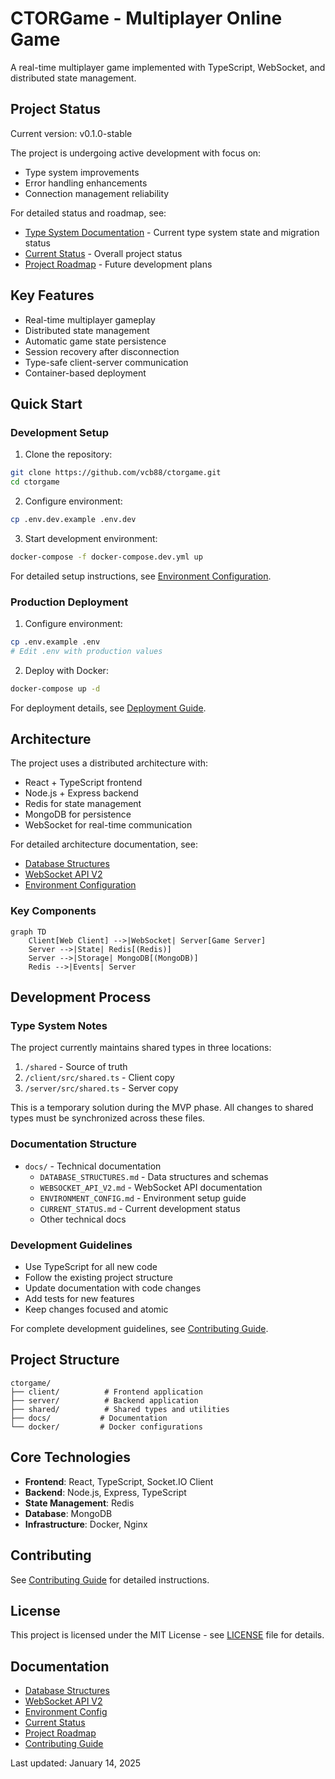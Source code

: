 # CTORGame - Multiplayer Online Game

A real-time multiplayer game implemented with TypeScript, WebSocket, and distributed state management.

## Project Status

Current version: v0.1.0-stable

The project is undergoing active development with focus on:
- Type system improvements
- Error handling enhancements
- Connection management reliability

For detailed status and roadmap, see:
- [Type System Documentation](docs/TYPE_SYSTEM.md) - Current type system state and migration status
- [Current Status](docs/CURRENT_STATUS.md) - Overall project status
- [Project Roadmap](ROADMAP.md) - Future development plans

## Key Features

- Real-time multiplayer gameplay
- Distributed state management
- Automatic game state persistence
- Session recovery after disconnection
- Type-safe client-server communication
- Container-based deployment

## Quick Start

### Development Setup

1. Clone the repository:
```bash
git clone https://github.com/vcb88/ctorgame.git
cd ctorgame
```

2. Configure environment:
```bash
cp .env.dev.example .env.dev
```

3. Start development environment:
```bash
docker-compose -f docker-compose.dev.yml up
```

For detailed setup instructions, see [Environment Configuration](docs/ENVIRONMENT_CONFIG.md).

### Production Deployment

1. Configure environment:
```bash
cp .env.example .env
# Edit .env with production values
```

2. Deploy with Docker:
```bash
docker-compose up -d
```

For deployment details, see [Deployment Guide](docs/deployment.md).

## Architecture

The project uses a distributed architecture with:
- React + TypeScript frontend
- Node.js + Express backend
- Redis for state management
- MongoDB for persistence
- WebSocket for real-time communication

For detailed architecture documentation, see:
- [Database Structures](docs/DATABASE_STRUCTURES.md)
- [WebSocket API V2](docs/WEBSOCKET_API_V2.md)
- [Environment Configuration](docs/ENVIRONMENT_CONFIG.md)

### Key Components

```mermaid
graph TD
    Client[Web Client] -->|WebSocket| Server[Game Server]
    Server -->|State| Redis[(Redis)]
    Server -->|Storage| MongoDB[(MongoDB)]
    Redis -->|Events| Server
```

## Development Process

### Type System Notes

The project currently maintains shared types in three locations:
1. `/shared` - Source of truth
2. `/client/src/shared.ts` - Client copy
3. `/server/src/shared.ts` - Server copy

This is a temporary solution during the MVP phase. All changes to shared types must be synchronized across these files.

### Documentation Structure

- `docs/` - Technical documentation
  - `DATABASE_STRUCTURES.md` - Data structures and schemas
  - `WEBSOCKET_API_V2.md` - WebSocket API documentation
  - `ENVIRONMENT_CONFIG.md` - Environment setup guide
  - `CURRENT_STATUS.md` - Current development status
  - Other technical docs

### Development Guidelines

- Use TypeScript for all new code
- Follow the existing project structure
- Update documentation with code changes
- Add tests for new features
- Keep changes focused and atomic

For complete development guidelines, see [Contributing Guide](CONTRIBUTING.md).

## Project Structure

```
ctorgame/
├── client/          # Frontend application
├── server/          # Backend application
├── shared/          # Shared types and utilities
├── docs/           # Documentation
└── docker/         # Docker configurations
```

## Core Technologies

- **Frontend**: React, TypeScript, Socket.IO Client
- **Backend**: Node.js, Express, TypeScript
- **State Management**: Redis
- **Database**: MongoDB
- **Infrastructure**: Docker, Nginx

## Contributing

See [Contributing Guide](CONTRIBUTING.md) for detailed instructions.

## License

This project is licensed under the MIT License - see [LICENSE](LICENSE) file for details.

## Documentation

- [Database Structures](docs/DATABASE_STRUCTURES.md)
- [WebSocket API V2](docs/WEBSOCKET_API_V2.md)
- [Environment Config](docs/ENVIRONMENT_CONFIG.md)
- [Current Status](docs/CURRENT_STATUS.md)
- [Project Roadmap](ROADMAP.md)
- [Contributing Guide](CONTRIBUTING.md)

Last updated: January 14, 2025